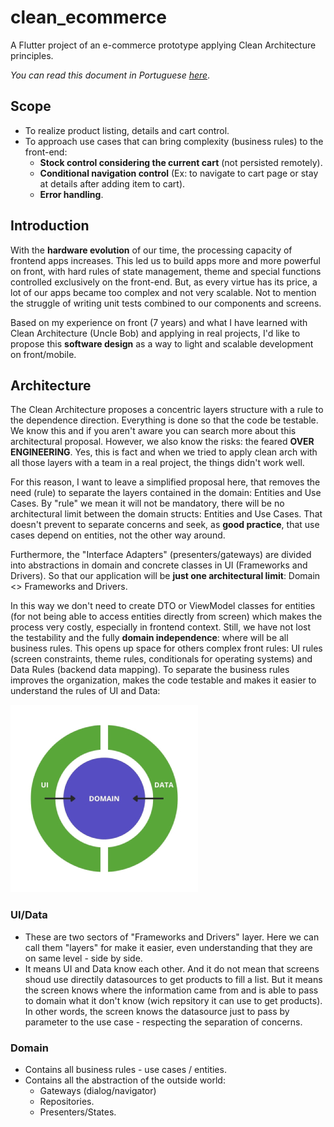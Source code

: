# clean_ecommerce

A Flutter project of an e-commerce prototype applying Clean Architecture principles.

_You can read this document in Portuguese [here](README_PT.md)_.

## Scope

- To realize product listing, details and cart control.
- To approach use cases that can bring complexity (business rules) to the front-end:
    - **Stock control considering the current cart** (not persisted remotely).
    - **Conditional navigation control** (Ex: to navigate to cart page or stay at details after adding item to cart).
    - **Error handling**.

## Introduction

With the **hardware evolution** of our time, the processing capacity of frontend apps increases. This led us to build apps more and more powerful on front, with hard rules of state management, theme and special functions controlled exclusively on the front-end. But, as every virtue has its price, a lot of our apps became too complex and not very scalable. Not to mention the struggle of writing unit tests combined to our components and screens.

Based on my experience on front (7 years) and what I have learned with Clean Architecture (Uncle Bob) and applying in real projects, I'd like to propose this **software design** as a way to light and scalable development on front/mobile.

## Architecture

The Clean Architecture proposes a concentric layers structure with a rule to the dependence direction. Everything is done so that the code be testable. We know this and if you aren't aware you can search more about this architectural proposal. However, we also know the risks: the feared **OVER ENGINEERING**. Yes, this is fact and when we tried to apply clean arch with all those layers with a team in a real project, the things didn't work well.

For this reason, I want to leave a simplified proposal here, that removes the need (rule) to separate the layers contained in the domain: Entities and Use Cases. By "rule" we mean it will not be mandatory, there will be no architectural limit between the domain structs: Entities and Use Cases. That doesn't prevent to separate concerns and seek, as **good practice**, that use cases depend on entities, not the other way around.

Furthermore, the "Interface Adapters" (presenters/gateways) are divided into abstractions in domain and concrete classes in UI (Frameworks and Drivers). So that our application will be **just one architectural limit**: Domain <> Frameworks and Drivers.

In this way we don't need to create DTO or ViewModel classes for entities (for not being able to access entities directly from screen) which makes the process very costly, especially in frontend context. Still, we have not lost the testability and the fully **domain independence**: where will be all business rules. This opens up space for others complex front rules: UI rules (screen constraints, theme rules, conditionals for operating systems) and Data Rules (backend data mapping). To separate the business rules improves the organization, makes the code testable and makes it easier to understand the rules of UI and Data:

![Architecture](/architecture.jpg "Architecture")

### UI/Data

- These are two sectors of "Frameworks and Drivers" layer. Here we can call them "layers" for make it easier, even understanding that they are on same level - side by side.
- It means UI and Data know each other. And it do not mean that screens shoud use directily datasources to get products to fill a list. But it means the screen knows where the information came from and is able to pass to domain what it don't know (wich repsitory it can use to get products). In other words, the screen knows the datasource just to pass by parameter to the use case - respecting the separation of concerns.

### Domain

- Contains all business rules - use cases / entities.
- Contains all the abstraction of the outside world:
    - Gateways (dialog/navigator)
    - Repositories.
    - Presenters/States.
